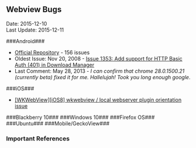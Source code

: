 ## Webview Bugs ##
Date: 2015-12-10<br>
Last Update: 2015-12-11


###Android###

- [Official Repository](https://code.google.com/p/android/issues/list?can=2&q=webview&colspec=ID+Status+Priority+Owner+Summary+Stars+Reporter+Opened&cells=tiles) - 156 issues
- Oldest Issue: Nov 20, 2008 - [Issue 1353: Add support for HTTP Basic Auth (401) in Download Manager](https://code.google.com/p/android/issues/detail?id=1353)
- Last Comment: May 28, 2013 - *I can confirm that chrome 28.0.1500.21 (currently beta) fixed it for me. Hallelujah! Took you long enough google*.

###iOS###

- [[WKWebView][iOS8] wkwebview / local webserver plugin orientation issue](https://issues.apache.org/jira/browse/CB-8047)


###Blackberry 10###
###Windows 10###
###Firefox OS###
###Ubuntu###
###Mobile/GeckoView###
### Important References ###
